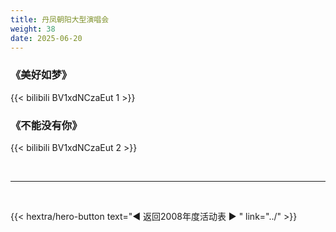 ```yaml
---
title: 丹凤朝阳大型演唱会
weight: 38
date: 2025-06-20
---
```


### 《美好如梦》

{{< bilibili BV1xdNCzaEut 1 >}}



### 《不能没有你》

{{< bilibili BV1xdNCzaEut 2 >}}


<br>
<hr>
<br>

{{< hextra/hero-button text="◀ 返回2008年度活动表 ▶ " link="../" >}}